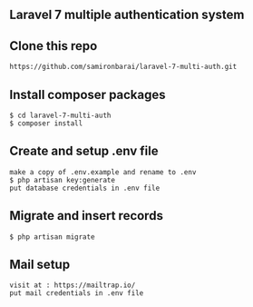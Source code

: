 ## Laravel 7 multiple authentication system

## Clone this repo
```
https://github.com/samironbarai/laravel-7-multi-auth.git
```

## Install composer packages
```
$ cd laravel-7-multi-auth
$ composer install
```

## Create and setup .env file
```
make a copy of .env.example and rename to .env
$ php artisan key:generate
put database credentials in .env file
```

## Migrate and insert records
```
$ php artisan migrate
```

## Mail setup 
```
visit at : https://mailtrap.io/
put mail credentials in .env file
```

 
